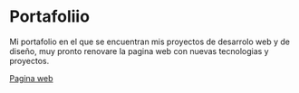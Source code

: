 # **Portafoliio**

Mi portafolio en el que se encuentran mis proyectos de desarrolo web y de diseño, muy pronto renovare la pagina web con nuevas tecnologias y proyectos.

[Pagina web](https://daitomiun.github.io/Portafolio/ "Pagina web")
